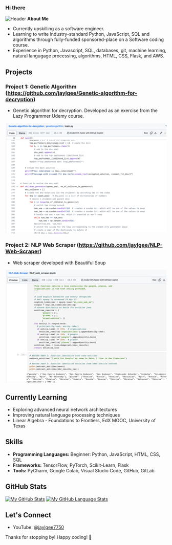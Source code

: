### Hi there 

![Header](https://github.com/jaylgee/CFG-CVs-and-Applications/blob/main/header%20lights.png)
**About Me** 

- Currently upskilling as a software engineer.
- Learning to write industry-standard Python, JavaScript, SQL and algorithms through fully-funded sponsored-place on a Software coding course.
- Experience in Python, Javascript, SQL, databases, git, machine learning, natural langugage processing, algorithms, HTML, CSS, Flask, and AWS.

## Projects

### Project 1: Genetic Algorithm (https://github.com/jaylgee/Genetic-algorithm-for-decryption)
- Genetic algorithm for decryption. Developed as an exercise from the Lazy Programmer Udemy course.

[![Project 1 Screenshot](https://github.com/jaylgee/Genetic-algorithm-for-decryption/blob/main/GeneticAlgorithmScreenshot.png)](link_to_project_1)

### Project 2: NLP Web Scraper (https://github.com/jaylgee/NLP-Web-Scraper)
- Web scraper developed with Beautiful Soup

[![Project 2 Screenshot](https://github.com/jaylgee/NLP-Web-Scraper/blob/main/WebScraperScreenshot.png)](link_to_project_2)

## Currently Learning

- Exploring advanced neural network architectures
- Improving natural language processing techniques
- Linear Algebra - Foundations to Frontiers, EdX MOOC, University of Texas

## Skills

- **Programming Languages:** Beginner: Python, JavaScript, HTML, CSS, SQL
- **Frameworks:** TensorFlow, PyTorch, Scikit-Learn, Flask
- **Tools:** PyCharm, Google Colab, Visual Studio Code, GitHub, GitLab

## GitHub Stats

[![My GitHub Stats](https://github-readme-stats.vercel.app/api/?username=jaylgee&count_private=true&theme=tokyonight&showicons=true)]()
[![My GitHub Language Stats](https://github-readme-stats.vercel.app/api/top-langs/?username=jaylgee&langs_count=5&theme=tokyonight)]()

## Let's Connect

- YouTube: [@jaylgee7750](https://www.youtube.com/channel/UCz6dYfh9rdVEYxD4CneSb2A)

Thanks for stopping by! Happy coding! 🚀
